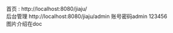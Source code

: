 首页 :  http://localhost:8080/jiaju/  <br>
后台管理 http://localhost:8080/jiaju/admin  账号密码admin 123456 <br>
图片介绍在doc <br>
